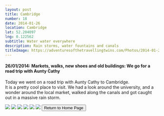 ```yaml
---
layout: post
title: Cambridge
number: 18
date: 2014-01-26
location: Cambridge
lat: 52.204097
lng: 0.122562
subtitle: Water water everywhere
description: Rain storms, water fountains and canals
titleImage: https://adventuresofthetravellingtwins.com/Photos/2014-01-26-Cambridge/cover-min.JPG
---
```


<h4>26/01/2014: Markets, walks, new shoes and old buildings: We go for a road trip with Aunty Cathy</h4>

Today we went on a road trip with Aunty Cathy to Cambridge. <br>
It is a pretty cool place to visit. We had a look around the university, and a wonder around the local market, walked along the canals and got caught out in a massive rain storm. 

<img src="https://adventuresofthetravellingtwins.com/Photos/2014-01-26-Cambridge/day11-min.JPG" class="image1">
<img src="https://adventuresofthetravellingtwins.com/Photos/2014-01-26-Cambridge/day12-min.JPG" class="image1">
<img src="https://adventuresofthetravellingtwins.com/Photos/2014-01-26-Cambridge/day13-min.JPG" class="image1">
<img src="https://adventuresofthetravellingtwins.com/Photos/2014-01-26-Cambridge/day14-min.JPG" class="image1">
<img src="https://adventuresofthetravellingtwins.com/Photos/2014-01-26-Cambridge/day15-min.JPG" class="image1">
<img src="https://adventuresofthetravellingtwins.com/Photos/2014-01-26-Cambridge/day16-min.JPG" class="image1">

<input type="button" value="Return to Home Page" onclick="self.close()">
